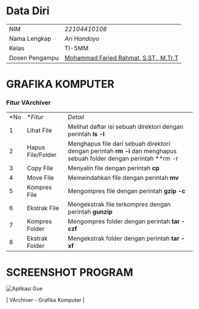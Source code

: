 # Data Diri

|  |  |
|--|--|
| NIM | *22104410106* |
| Nama Lengkap | *Ari Handoyo* |
| Kelas | TI-5MM |
| Dosen Pengampu | [Mohammad Faried Rahmat, S.ST., M.Tr.T](https://github.com/fariedrahmat) |

# GRAFIKA KOMPUTER
### Fitur VArchiver
|  |  |  |
|--|--|--|
|*No| **Fitur* | *Detail* |
| 1 | Lihat File | Melihat daftar isi sebuah direktori dengan perintah **ls -l** |
| 2 | Hapus File/Folder | Menghapus file dari sebuah direktori dengan perintah **rm -i** dan menghapus sebuah folder dengan perintah **rm -r|
| 3 | Copy File | Menyalin file dengan perintah **cp** |
| 4 | Move File | Memeindahkan file dengan perintah **mv** |
| 5 | Kompres File | Mengompres file dengan perintah **gzip -c** |
| 6 | Ekstrak File | Mengekstrak file terkompres dengan perintah **gunzip** |
| 7 | Kompres Folder | Mengompres folder dengan perintah **tar -czf** |
| 8 | Ekstrak Folder | Mengekstrak folder dengan perintah **tar -xf** |
# SCREENSHOT PROGRAM
![Aplikasi Gue](https://github.com/arihan460/GrafikaKomputer/blob/main/Tugas1P5Js)

| VArchiver - Grafika Komputer |

